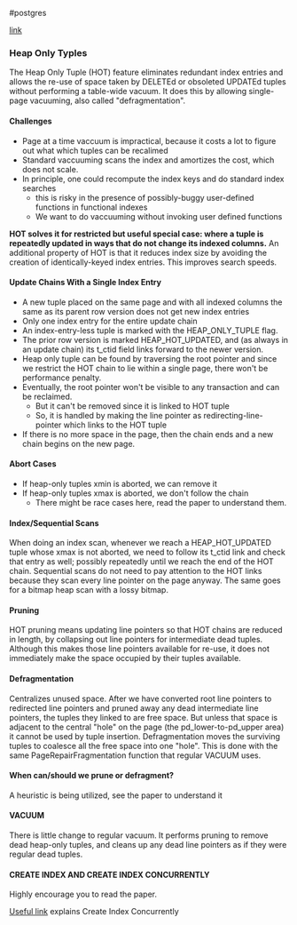 #postgres 

[link](https://github.com/postgres/postgres/blob/master/src/backend/access/heap/README.HOT)

### Heap Only Typles
The Heap Only Tuple (HOT) feature eliminates redundant index entries and allows the re-use of space taken by DELETEd or obsoleted UPDATEd tuples without performing a table-wide vacuum.  It does this by allowing single-page vacuuming, also called "defragmentation".

#### Challenges
- Page at a time vaccuum is impractical, because it costs a lot to figure out what which tuples can be recalimed
- Standard vaccuuming scans the index and amortizes the cost, which does not scale.
- In principle, one could recompute the index keys and do standard index searches
	- this is risky in the presence of possibly-buggy user-defined functions in functional indexes
	- We want to do vaccuuming without invoking user defined functions

**HOT solves it for restricted but useful special case: where a tuple is repeatedly updated in ways that do not change its indexed columns.**
An additional property of HOT is that it reduces index size by avoiding the creation of identically-keyed index entries. This improves search speeds.

#### Update Chains With a Single Index Entry
- A new tuple placed on the same page and with all indexed columns the same as its parent row version does not get new index entries
- Only one index entry for the entire update chain
- An index-entry-less tuple is marked with the HEAP_ONLY_TUPLE flag.
- The prior row version is marked HEAP_HOT_UPDATED, and (as always in an update chain) its t_ctid field links forward to the newer version.
- Heap only tuple can be found by traversing the root pointer and since we restrict the HOT chain to lie within a single page, there won't be performance penalty.
- Eventually, the root pointer won't be visible to any transaction and can be reclaimed.
	- But it can't be removed since it is linked to HOT tuple 
	- So, it is handled by making the line pointer as redirecting-line-pointer which links to the HOT tuple
- If there is no more space in the page, then the chain ends and a new chain begins on the new page.

#### Abort Cases
- If heap-only tuples xmin is aborted, we can remove it
- If heap-only tuples xmax is aborted, we don't follow the chain
	- There might be race cases here, read the paper to understand them.

#### Index/Sequential Scans
When doing an index scan, whenever we reach a HEAP_HOT_UPDATED tuple whose xmax is not aborted, we need to follow its t_ctid link and check that entry as well; possibly repeatedly until we reach the end of the HOT chain. 
Sequential scans do not need to pay attention to the HOT links because they scan every line pointer on the page anyway. The same goes for a bitmap heap scan with a lossy bitmap.

#### Pruning
HOT pruning means updating line pointers so that HOT chains are reduced in length, by collapsing out line pointers for intermediate dead tuples.  Although this makes those line pointers available for re-use, it does not immediately make the space occupied by their tuples available.

#### Defragmentation
Centralizes unused space.  After we have converted root line pointers to redirected line pointers and pruned away any dead intermediate line pointers, the tuples they linked to are free space. But unless that space is adjacent to the central "hole" on the page (the pd_lower-to-pd_upper area) it cannot be used by tuple insertion. Defragmentation moves the surviving tuples to coalesce all the free space into one "hole".  This is done with the same PageRepairFragmentation function that regular VACUUM uses.

#### When can/should we prune or defragment?
A heuristic is being utilized, see the paper to understand it

#### VACUUM 
There is little change to regular vacuum.  It performs pruning to remove dead heap-only tuples, and cleans up any dead line pointers as if they were regular dead tuples.

#### CREATE INDEX AND CREATE INDEX CONCURRENTLY
Highly encourage you to read the paper.

[Useful link](https://www.2ndquadrant.com/en/blog/create-index-concurrently/) explains Create Index Concurrently

